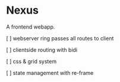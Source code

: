 # Nexus

A frontend webapp.

[ ] webserver ring passes all routes to client

[ ] clientside routing with bidi

[ ] css & grid system

[ ] state management with re-frame
